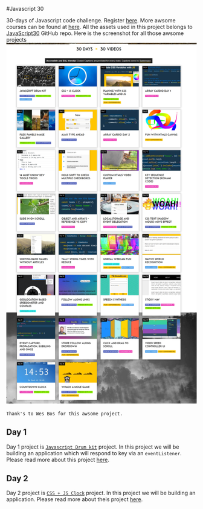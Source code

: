 #Javascript 30

30-days of Javascript code challenge. Register [here](https://javascript30.com/). More awsome courses can be found 
at [here](https://wesbos.com/courses). All the assets used in this project belongs to [JavaScript30](https://github.com/wesbos/JavaScript30) GitHub repo. Here is the screenshot for all those awsome projects ![](./Assets/javascript-project.jpg)

`Thank's to Wes Bos for this awsome project.`

## Day 1 
Day 1 project is [`Javascript Drum kit`](JavaScript-Files/Day-01) project. In this project we will 
be building an application which will respond to key via an `eventListener`. Please read more about this project [here](JavaScript-Files/Day-02/README.md).


## Day 2
Day 2 project is [`CSS + JS Clock`](JavaScript-Files/Day-02) project. In this project we will be building an application. Please read more about theis project
[here](./JavaScript-Files/Day-02/README.md).
